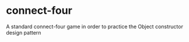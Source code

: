 # connect-four
A standard connect-four game in order to practice the Object constructor design pattern
